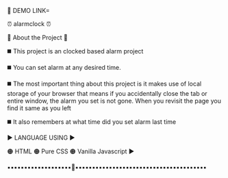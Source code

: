 💢 DEMO LINK=

⏰️ alarmclock ⏰️

💢 About the Project 💢

◼️ This project is an clocked based alarm project

◼️ You can set alarm at any desired time.

◼️ The most important thing about this project is it makes use of local storage of your browser that means if you accidentally close the tab or entire window, the alarm you set is not gone. When you revisit the page you find it same as you left

◼️ It also remembers at what time did you set alarm last time

▶️ LANGUAGE USING ▶️

🟠 HTML 🟠 Pure CSS 🟠 Vanilla Javascript ▶️

▪️▪️▪️▪️▪️▪️▪️▪️▪️▪️▪️▪️▪️▪️▪️▪️▪️▪️▪️💢▪️▪️▪️▪️▪️▪️▪️▪️▪️▪️▪️▪️▪️▪️▪️▪️▪️▪️▪️▪️▪️▪️▪️▪️▪️▪️▪️▪️▪️▪️▪️▪️▪️▪️▪️▪️▪️▪️▪️
